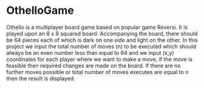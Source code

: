 # OthelloGame
Othello is a multiplayer board game based on popular game Reversi. It is played upon an 8 x 8 squared board. Accompanying the board, there should be 64 pieces each of which is dark on one side and light on the other. In this project we input the total number of moves (n) to be executed which should always be an even number less than equal to 64 and we input  (x,y) coordinates for each player where we want to make a move, if the move is feasible then required changes are made on the board. If there are no further moves possible or total number of moves executes are equal to n then the result is displayed. 
